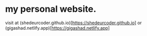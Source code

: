 # my personal website.
visit at (shedeurcoder.github.io)[https://shedeurcoder.github.io] or (gigashad.netlify.app)[https://gigashad.netlify.app]